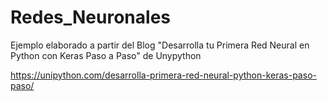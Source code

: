 # Redes_Neuronales

Ejemplo elaborado a partir del Blog 
"Desarrolla tu Primera Red Neural en Python con Keras Paso a Paso"
de Unypython

https://unipython.com/desarrolla-primera-red-neural-python-keras-paso-paso/